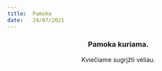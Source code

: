 ```yaml
---
title:  Pamoka
date:   24/07/2021
---
```


### <center>Pamoka kuriama.</center>
<center>Kviečiame sugrįžti vėliau.</center>